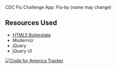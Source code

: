 CDC Flu Challenge App: Flu-by  (name may change)

## Resources Used

* [HTML5 Boilerplate](http://html5boilerplate.com/)
* Modernizr
* jQuery
* jQuery UI

[![Code for America Tracker](http://stats.codeforamerica.org/codeforamerica/flu-by.png)](http://stats.codeforamerica.org/projects/flu-by)